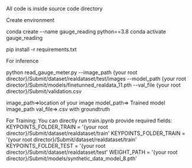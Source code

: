 All code is inside source code directory

Create environment

conda create --name gauge_reading python==3.8
conda activate gauge_reading

pip install -r requirements.txt

For inference

python read_gauge_meter.py --image_path {your root director}/Submit/dataset/realdataset/test/images --model_path {your root director}/Submit/models/finetunned_realdata_11.pth --val_file {your root director}/Submit/validation.csv

image_path=>location of your image
model_path=> Trained model image_path
val_file=>.csv with groundtruth


For Training:
You can directly run train.ipynb
provide required fields: 
KEYPOINTS_FOLDER_TRAIN = '{your root director}/Submit/dataset/realdataset/train'
KEYPOINTS_FOLDER_TRAIN = '{your root director}/Submit/dataset/realdataset/train'
KEYPOINTS_FOLDER_TEST  = '{your root director}/Submit/dataset/realdataset/test'
WEIGHT_PATH            = '{your root director}/Submit/models/synthetic_data_model_8.pth'